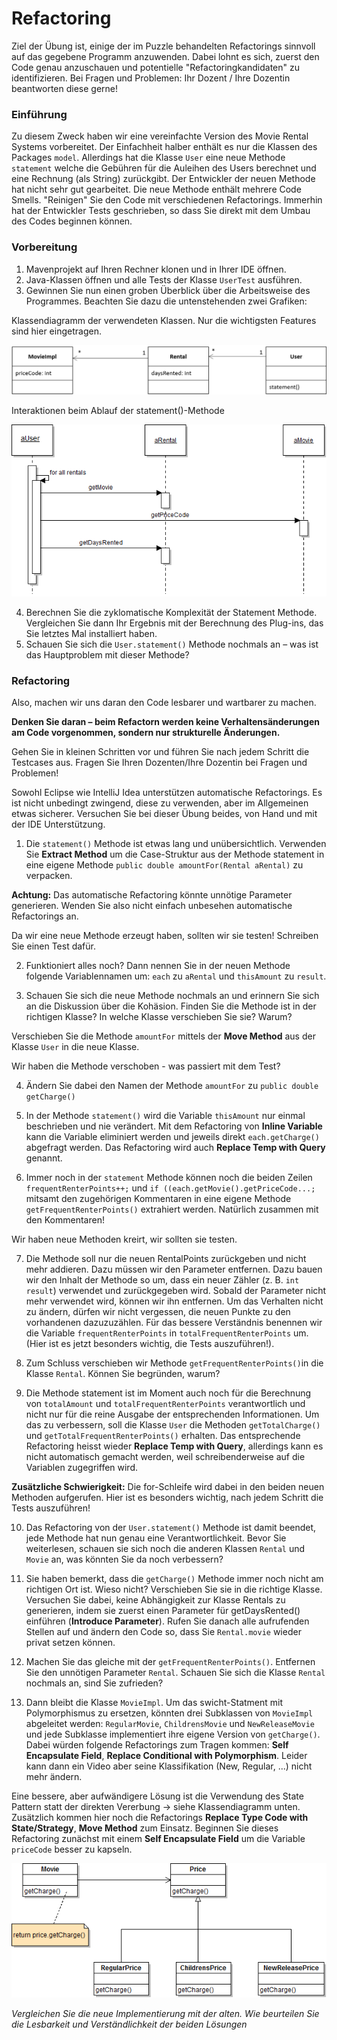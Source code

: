 # Refactoring


Ziel der Übung ist, einige der im Puzzle behandelten Refactorings sinnvoll auf das gegebene Programm anzuwenden. Dabei lohnt es sich, zuerst den Code genau anzuschauen und potentielle "Refactoringkandidaten" zu identifizieren. Bei Fragen und Problemen: Ihr Dozent / Ihre Dozentin beantworten diese gerne!

### Einführung
Zu diesem Zweck haben wir eine vereinfachte Version des Movie Rental Systems vorbereitet. Der Einfachheit halber enthält es nur die Klassen des Packages `model`. Allerdings hat die Klasse `User` eine neue Methode ``statement`` welche die Gebühren für die Auleihen des Users berechnet und eine Rechnung (als String) zurückgibt. Der Entwickler der neuen Methode hat nicht sehr gut gearbeitet. Die neue Methode enthält mehrere Code Smells. "Reinigen" Sie den Code mit verschiedenen Refactorings. Immerhin hat der Entwickler Tests geschrieben, so dass Sie direkt mit dem Umbau des Codes beginnen können.

### Vorbereitung
1.	Mavenprojekt auf Ihren Rechner klonen und in Ihrer IDE öffnen.
2.	Java-Klassen öffnen und alle Tests der Klasse `UserTest` ausführen. 
3.	Gewinnen Sie nun einen groben Überblick über die Arbeitsweise des Programmes. Beachten Sie dazu die untenstehenden zwei Grafiken:

   Klassendiagramm der verwendeten Klassen. Nur die wichtigsten Features sind hier eingetragen.
	
   ![Basic Class Diagram ](doc/refactoring-class-diagram.png)
	
   Interaktionen beim Ablauf der statement()-Methode
	
   ![Refactoring Sequence Diagram](doc/refactoring-sequence-diagram.png)

4.	Berechnen Sie die zyklomatische Komplexität der Statement Methode. Vergleichen Sie dann Ihr Ergebnis mit der Berechnung des Plug-ins, das Sie letztes Mal installiert haben. 
5.	Schauen Sie sich die `User.statement()` Methode nochmals an – was ist das Hauptproblem mit dieser Methode?

### Refactoring

Also, machen wir uns daran den Code lesbarer und wartbarer zu machen.

**Denken Sie daran – beim Refactorn werden keine Verhaltensänderungen am Code vorgenommen, sondern nur strukturelle Änderungen.**

 Gehen Sie in kleinen Schritten vor und führen Sie nach jedem Schritt die Testcases aus. Fragen Sie Ihren Dozenten/Ihre Dozentin bei Fragen und Problemen!

Sowohl Eclipse wie IntelliJ Idea unterstützen automatische Refactorings. Es ist nicht unbedingt zwingend, diese zu verwenden, aber im Allgemeinen etwas sicherer. Versuchen Sie bei dieser Übung beides, von Hand und mit der IDE Unterstützung. 

1.	Die `statement()` Methode ist etwas lang und unübersichtlich. Verwenden Sie **Extract Method** um die Case-Struktur aus der Methode statement in eine eigene Methode `public double amountFor(Rental aRental)` zu verpacken.

   **Achtung:** Das automatische Refactoring könnte unnötige Parameter generieren. Wenden Sie also nicht einfach unbesehen automatische Refactorings an. 
   
   Da wir eine neue Methode erzeugt haben, sollten wir sie testen! Schreiben Sie einen Test dafür.
   
2.	Funktioniert alles noch? Dann nennen Sie in der neuen Methode folgende Variablennamen um: `each` zu `aRental` und `thisAmount` zu `result`.
   
3.	Schauen Sie sich die neue Methode nochmals an und erinnern Sie sich an die Diskussion über die Kohäsion. Finden Sie die Methode ist in der richtigen Klasse? In welche Klasse verschieben Sie sie? Warum?

   Verschieben Sie die Methode `amountFor` mittels der **Move Method** aus der Klasse `User` in die neue Klasse. 
   
   Wir haben die Methode verschoben - was passiert mit dem Test?
   
4.	Ändern Sie dabei den Namen der Methode `amountFor` zu `public double getCharge()`

5.	In der Methode `statement()` wird die Variable `thisAmount` nur einmal beschrieben und nie verändert. Mit dem Refactoring von **Inline Variable** kann die Variable eliminiert werden und jeweils direkt `each.getCharge()` abgefragt werden. Das Refactoring wird auch **Replace Temp with Query** genannt.

6.	Immer noch in der `statement` Methode können noch die beiden Zeilen `frequentRenterPoints++;` und `if ((each.getMovie().getPriceCode...;` mitsamt den zugehörigen Kommentaren in eine eigene Methode `getFrequentRenterPoints()` extrahiert werden. Natürlich zusammen mit den Kommentaren!

   Wir haben neue Methoden kreirt, wir sollten sie testen.
   
7.	Die Methode soll nur die neuen RentalPoints zurückgeben und nicht mehr addieren. Dazu müssen wir den Parameter entfernen. Dazu bauen wir den Inhalt der Methode so um, dass ein neuer Zähler (z. B. `int result`) verwendet und zurückgegeben wird. Sobald der Parameter nicht mehr verwendet wird, können wir ihn entfernen. Um das Verhalten nicht zu ändern, dürfen wir nicht vergessen, die neuen Punkte zu den vorhandenen dazuzuzählen. Für das bessere Verständnis benennen wir die Variable `frequentRenterPoints` in `totalFrequentRenterPoints` um. (Hier ist es jetzt besonders wichtig, die Tests auszuführen!).

8.	Zum Schluss verschieben wir Methode `getFrequentRenterPoints()`in die Klasse `Rental`. Können Sie begründen, warum?

9.	Die Methode statement ist im Moment auch noch für die Berechnung von `totalAmount` und `totalFrequentRenterPoints` verantwortlich und nicht nur für die reine Ausgabe der entsprechenden Informationen. Um das zu verbessern, soll die Klasse `User` die Methoden `getTotalCharge()` und `getTotalFrequentRenterPoints()` erhalten. Das entsprechende Refactoring heisst wieder **Replace Temp with Query**, allerdings kann es nicht automatisch gemacht werden, weil schreibenderweise auf die Variablen zugegriffen wird. 

   **Zusätzliche Schwierigkeit:** Die for-Schleife wird dabei in den beiden neuen Methoden aufgerufen. Hier ist es besonders wichtig, nach jedem Schritt die Tests auszuführen!

10.	Das Refactoring von der `User.statement()` Methode ist damit beendet, jede Methode hat nun genau eine Verantwortlichkeit. Bevor Sie weiterlesen, schauen sie sich noch die anderen Klassen `Rental` und `Movie` an, was könnten Sie da noch verbessern? 

11.	Sie haben bemerkt, dass die `getCharge()` Methode immer noch nicht am richtigen Ort ist. Wieso nicht? Verschieben Sie sie in die richtige Klasse. Versuchen Sie dabei, keine Abhängigkeit zur Klasse Rentals zu generieren, indem sie zuerst einen Parameter für getDaysRented() einführen (**Introduce Parameter**). Rufen Sie danach alle aufrufenden Stellen auf und ändern den Code so, dass Sie `Rental.movie` wieder privat setzen können. 

12.	Machen Sie das gleiche mit der `getFrequentRenterPoints()`. Entfernen Sie den unnötigen Parameter `Rental`. Schauen Sie sich die Klasse `Rental` nochmals an, sind Sie zufrieden?

13.	Dann bleibt die Klasse `MovieImpl`. Um das swicht-Statment mit Polymorphismus zu ersetzen, könnten drei Subklassen von `MovieImpl` abgeleitet werden: `RegularMovie`, `ChildrensMovie` und `NewReleaseMovie` und jede Subklasse implementiert ihre eigene Version von `getCharge()`. Dabei würden folgende Refactorings zum Tragen kommen: **Self Encapsulate Field**, **Replace Conditional with Polymorphism**. Leider kann dann ein Video aber seine Klassifikation (New, Regular, ...) nicht mehr ändern.
   
   Eine bessere, aber aufwändigere Lösung ist die Verwendung des State Pattern statt der direkten Vererbung -> siehe Klassendiagramm unten. Zusätzlich kommen hier noch die Refactorings **Replace Type Code with State/Strategy**, **Move Method** zum Einsatz. Beginnen Sie dieses Refactoring zunächst mit einem **Self Encapsulate Field** um die Variable `priceCode` besser zu kapseln.

   ![Class Diagram for State Pattern](doc/ApplyStatePattern.png)


*Vergleichen Sie die neue Implementierung mit der alten. Wie beurteilen Sie die Lesbarkeit und Verständlichkeit der beiden Lösungen*

